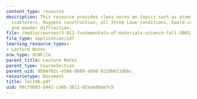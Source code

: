 ```yaml
---
content_type: resource
description: This resource provides class notes on topics such as atoms as spherical
  scatterers, Huygens construction, all three Laue conditions, Ewald construction
  and powder diffraction.
file: /media/courses/3-012-fundamentals-of-materials-science-fall-2005/99cfdb83d442ca6b361202eab09ab7c5_lec19b.pdf
file_type: application/pdf
learning_resource_types:
- Lecture Notes
ocw_type: OCWFile
parent_title: Lecture Notes
parent_type: CourseSection
parent_uid: 9b84782c-e584-0689-a998-0228b6218bbc
resourcetype: Document
title: lec19b.pdf
uid: 99cfdb83-d442-ca6b-3612-02eab09ab7c5
---
```

